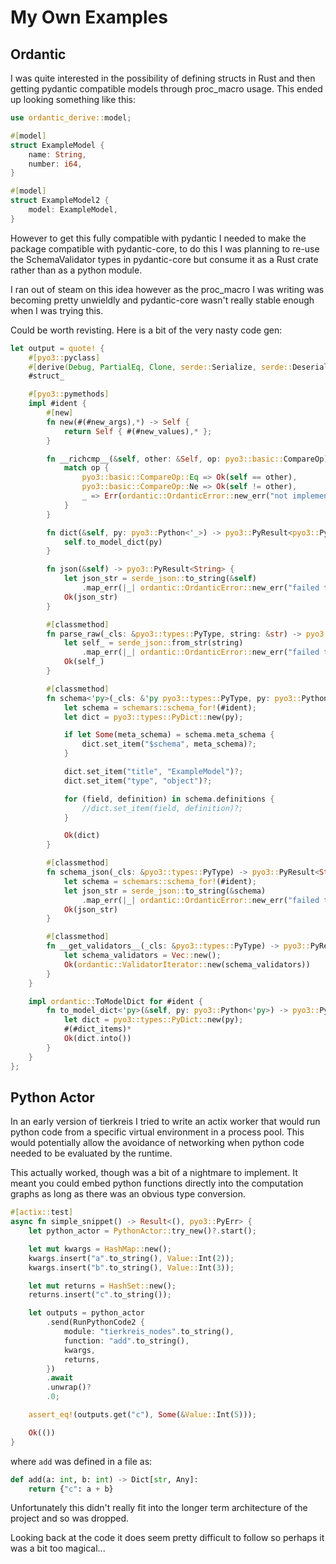 # My Own Examples

## Ordantic

I was quite interested in the possibility of defining structs in Rust and then getting
pydantic compatible models through proc_macro usage. This ended up looking something like
this:

```rust
use ordantic_derive::model;

#[model]
struct ExampleModel {
    name: String,
    number: i64,
}

#[model]
struct ExampleModel2 {
    model: ExampleModel,
}
```

However to get this fully compatible with pydantic I needed to make the package
compatible with pydantic-core, to do this I was planning to re-use the SchemaValidator
types in pydantic-core but consume it as a Rust crate rather than as a python module.

I ran out of steam on this idea however as the proc_macro I was writing was becoming
pretty unwieldly and pydantic-core wasn't really stable enough when I was trying this.

Could be worth revisting. Here is a bit of the very nasty code gen:

```rust
let output = quote! {
    #[pyo3::pyclass]
    #[derive(Debug, PartialEq, Clone, serde::Serialize, serde::Deserialize, schemars::JsonSchema)]
    #struct_

    #[pyo3::pymethods]
    impl #ident {
        #[new]
        fn new(#(#new_args),*) -> Self {
            return Self { #(#new_values),* };
        }

        fn __richcmp__(&self, other: &Self, op: pyo3::basic::CompareOp) -> pyo3::PyResult<bool> {
            match op {
                pyo3::basic::CompareOp::Eq => Ok(self == other),
                pyo3::basic::CompareOp::Ne => Ok(self != other),
                _ => Err(ordantic::OrdanticError::new_err("not implemented"))
            }
        }

        fn dict(&self, py: pyo3::Python<'_>) -> pyo3::PyResult<pyo3::PyObject> {
            self.to_model_dict(py)
        }

        fn json(&self) -> pyo3::PyResult<String> {
            let json_str = serde_json::to_string(&self)
                .map_err(|_| ordantic::OrdanticError::new_err("failed to serialize"))?;
            Ok(json_str)
        }

        #[classmethod]
        fn parse_raw(_cls: &pyo3::types::PyType, string: &str) -> pyo3::PyResult<Self> {
            let self_ = serde_json::from_str(string)
                .map_err(|_| ordantic::OrdanticError::new_err("failed to deserialize"))?;
            Ok(self_)
        }

        #[classmethod]
        fn schema<'py>(_cls: &'py pyo3::types::PyType, py: pyo3::Python<'py>) -> pyo3::PyResult<&'py pyo3::types::PyDict> {
            let schema = schemars::schema_for!(#ident);
            let dict = pyo3::types::PyDict::new(py);

            if let Some(meta_schema) = schema.meta_schema {
                dict.set_item("$schema", meta_schema)?;
            }

            dict.set_item("title", "ExampleModel")?;
            dict.set_item("type", "object")?;

            for (field, definition) in schema.definitions {
                //dict.set_item(field, definition)?;
            }

            Ok(dict)
        }

        #[classmethod]
        fn schema_json(_cls: &pyo3::types::PyType) -> pyo3::PyResult<String> {
            let schema = schemars::schema_for!(#ident);
            let json_str = serde_json::to_string(&schema)
                .map_err(|_| ordantic::OrdanticError::new_err("failed to serialize"))?;
            Ok(json_str)
        }

        #[classmethod]
        fn __get_validators__(_cls: &pyo3::types::PyType) -> pyo3::PyResult<ordantic::ValidatorIterator> {
            let schema_validators = Vec::new();
            Ok(ordantic::ValidatorIterator::new(schema_validators))
        }
    }

    impl ordantic::ToModelDict for #ident {
        fn to_model_dict<'py>(&self, py: pyo3::Python<'py>) -> pyo3::PyResult<pyo3::PyObject> {
            let dict = pyo3::types::PyDict::new(py);
            #(#dict_items)*
            Ok(dict.into())
        }
    }
};
```

## Python Actor

In an early version of tierkreis I tried to write an actix worker that would run python code
from a specific virtual environment in a process pool. This would potentially allow the avoidance
of networking when python code needed to be evaluated by the runtime.

This actually worked, though was a bit of a nightmare to implement. It meant you could embed python
functions directly into the computation graphs as long as there was an obvious type conversion.

```rust
#[actix::test]
async fn simple_snippet() -> Result<(), pyo3::PyErr> {
    let python_actor = PythonActor::try_new()?.start();

    let mut kwargs = HashMap::new();
    kwargs.insert("a".to_string(), Value::Int(2));
    kwargs.insert("b".to_string(), Value::Int(3));

    let mut returns = HashSet::new();
    returns.insert("c".to_string());

    let outputs = python_actor
        .send(RunPythonCode2 {
            module: "tierkreis_nodes".to_string(),
            function: "add".to_string(),
            kwargs,
            returns,
        })
        .await
        .unwrap()?
        .0;

    assert_eq!(outputs.get("c"), Some(&Value::Int(5)));

    Ok(())
}
```

where `add` was defined in a file as:
```python
def add(a: int, b: int) -> Dict[str, Any]:
    return {"c": a + b}
```

Unfortunately this didn't really fit into the longer term architecture of the project and
so was dropped.

Looking back at the code it does seem pretty difficult to follow so perhaps it was a bit
too magical...
